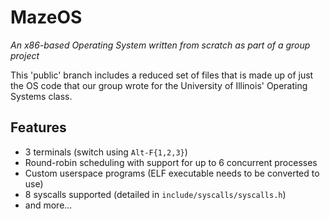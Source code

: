 MazeOS
======

*An x86-based Operating System written from scratch as part of a group project*

This 'public' branch includes a reduced set of files that is made up of just the OS code that our group wrote for the University of Illinois' Operating Systems class.

Features
--------
- 3 terminals (switch using `Alt-F{1,2,3}`)
- Round-robin scheduling with support for up to 6 concurrent processes
- Custom userspace programs (ELF executable needs to be converted to use)
- 8 syscalls supported (detailed in `include/syscalls/syscalls.h`)
- and more...
